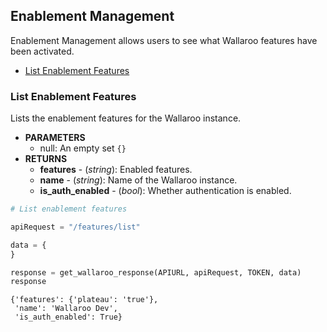 ## Enablement Management

Enablement Management allows users to see what Wallaroo features have been activated.

* [List Enablement Features](#list-enablement-features)

### List Enablement Features

Lists the enablement features for the Wallaroo instance.

* **PARAMETERS**
  * null:  An empty set `{}`
* **RETURNS**
  * **features** - (*string*): Enabled features.
  * **name** - (*string*): Name of the Wallaroo instance.
  * **is_auth_enabled** - (*bool*): Whether authentication is enabled.

```python
# List enablement features

apiRequest = "/features/list"

data = {
}

response = get_wallaroo_response(APIURL, apiRequest, TOKEN, data)
response
```

    {'features': {'plateau': 'true'},
     'name': 'Wallaroo Dev',
     'is_auth_enabled': True}

